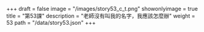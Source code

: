 +++
draft = false 
image = "/images/story53_c_t.png" 
showonlyimage = true 
title = "第53課" 
description = "老師沒有叫我的名字，我應該怎麼辦" 
weight = 53 
path = "/data/story53.json" 
+++

